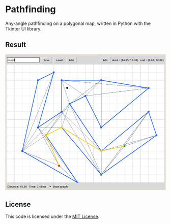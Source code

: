 # Pathfinding

Any-angle pathfinding on a polygonal map, written in Python with the Tkinter UI library.

## Result

![](result.png)

## License

This code is licensed under the [MIT License](LICENSE).
